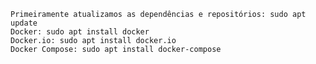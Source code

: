     Primeiramente atualizamos as dependências e repositórios: sudo apt update
    Docker: sudo apt install docker
    Docker.io: sudo apt install docker.io
    Docker Compose: sudo apt install docker-compose
